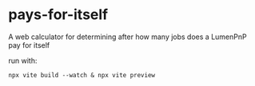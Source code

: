 # pays-for-itself

A web calculator for determining after how many jobs does a LumenPnP pay for itself

run with:
```
npx vite build --watch & npx vite preview
```